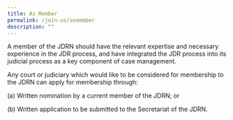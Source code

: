 ```yaml
---
title: As Member
permalink: /join-us/asmember
description: ""
---
```

A member of the JDRN should have the relevant expertise and necessary experience in the JDR process, and have integrated the JDR process into its judicial process as a key component of case management. 

Any court or judiciary which would like to be considered for membership to the JDRN can apply for membership through:

(a)	Written nomination by a current member of the JDRN; or

(b)	Written application to be submitted to the Secretariat of the JDRN.
